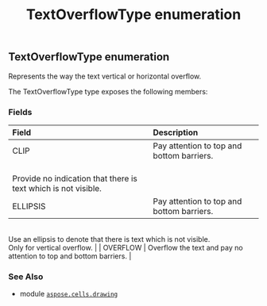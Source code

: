 ﻿---
title: TextOverflowType enumeration
second_title: Aspose.Cells for Python via .NET API References
description: 
type: docs
weight: 1160
url: /aspose.cells.drawing/textoverflowtype/
is_root: false
---

## TextOverflowType enumeration

Represents the way the text vertical or horizontal overflow.



The TextOverflowType type exposes the following members:

### Fields
| Field | Description |
| :- | :- |
| CLIP | Pay attention to top and bottom barriers. <br/>Provide no indication that there is text which is not visible. |
| ELLIPSIS | Pay attention to top and bottom barriers. <br/>Use an ellipsis to denote that there is text which is not visible.<br/>Only for vertical overflow. |
| OVERFLOW | Overflow the text and pay no attention to top and bottom barriers. |



### See Also
* module [`aspose.cells.drawing`](..)
